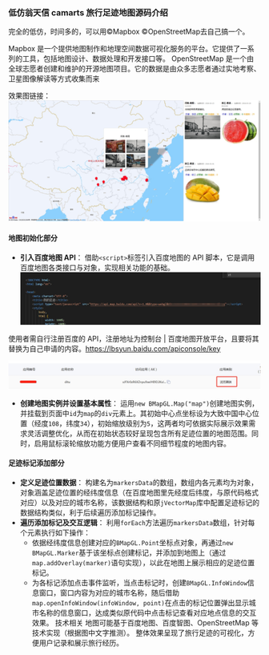 ### 低仿翁天信 camarts 旅行足迹地图源码介绍

完全的低仿，时间多的，可以用©Mapbox ©OpenStreetMap去自己搞一个。

Mapbox 是一个提供地图制作和地理空间数据可视化服务的平台。它提供了一系列的工具，包括地图设计、数据处理和开发接口等。
OpenStreetMap 是一个由全球志愿者创建和维护的开源地图项目。它的数据是由众多志愿者通过实地考察、卫星图像解读等方式收集而来



效果图链接：![xgt](https://github.com/reshuige/Camarts/blob/main/xgt.png)

 
#### 地图初始化部分
- **引入百度地图 API**：
借助`<script>`标签引入百度地图的 API 脚本，它是调用百度地图各类接口与对象，实现相关功能的基础。
![api](https://github.com/reshuige/Camarts/blob/main/images/api.png)

使用者需自行注册百度的 API，注册地址为控制台 | 百度地图开放平台，且要将其替换为自己申请的内容。https://lbsyun.baidu.com/apiconsole/key

![uid](https://github.com/reshuige/Camarts/blob/main/images/uid.png)




- **创建地图实例并设置基本属性**：
运用`new BMapGL.Map("map")`创建地图实例，并挂载到页面中`id`为`map`的`div`元素上。其初始中心点坐标设为大致中国中心位置（经度`108`，纬度`34`），初始缩放级别为`5`，这两者均可依据实际展示效果需求灵活调整优化，从而在初始状态较好呈现包含所有足迹位置的地图范围。同时，启用鼠标滚轮缩放功能方便用户查看不同细节程度的地图内容。

#### 足迹标记添加部分
- **定义足迹位置数据**：
构建名为`markersData`的数组，数组内各元素均为对象，对象涵盖足迹位置的经纬度信息（在百度地图里先经度后纬度，与原代码格式对应）以及对应的城市名称，该数据结构和原`jVectorMap`库中配置足迹标记的数据结构类似，利于后续遍历添加标记操作。
- **遍历添加标记及交互逻辑**：
利用`forEach`方法遍历`markersData`数组，针对每个元素执行如下操作：
    - 依据经纬度信息创建对应的`BMapGL.Point`坐标点对象，再通过`new BMapGL.Marker`基于该坐标点创建标记，并添加到地图上（通过`map.addOverlay(marker)`语句实现），以此在地图上展示相应的足迹位置标记。
    - 为各标记添加点击事件监听，当点击标记时，创建`BMapGL.InfoWindow`信息窗口，窗口内容为对应的城市名称，随后借助`map.openInfoWindow(infoWindow, point)`在点击的标记位置弹出显示城市名称的信息窗口，达成类似原代码中点击标记查看对应地点信息的交互效果。
技术相关
地图可能基于百度地图、百度智图、OpenStreetMap 等技术实现（根据图中文字推测）。
整体效果呈现了旅行足迹的可视化，方便用户记录和展示旅行经历。



